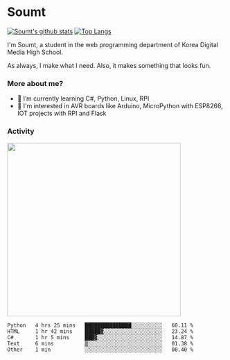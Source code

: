 # Soumt
[![Soumt's github stats](https://github-readme-stats.vercel.app/api?username=soumt-r)](https://github.com/anuraghazra/github-readme-stats)
[![Top Langs](https://github-readme-stats.vercel.app/api/top-langs/?username=soumt-r&layout=compact)](https://github.com/anuraghazra/github-readme-stats)

I'm Soumt, a student in the web programming department of Korea Digital Media High School.

As always, I make what I need. Also, it makes something that looks fun.

### More about me?
- 🌱 I’m currently learning C#, Python, Linux, RPI
- :pushpin: I'm interested in AVR boards like Arduino, MicroPython with ESP8266, IOT projects with RPI and Flask


### Activity
<img height="400" img src="https://wakatime.com/share/@soumt_r/0e4d0df5-374b-4c75-8ddb-57d54d739f69.svg"></img>

<!--START_SECTION:waka-->

```text
Python   4 hrs 25 mins   ███████████████░░░░░░░░░░   60.11 %
HTML     1 hr 42 mins    █████▓░░░░░░░░░░░░░░░░░░░   23.24 %
C#       1 hr 5 mins     ███▓░░░░░░░░░░░░░░░░░░░░░   14.87 %
Text     6 mins          ▒░░░░░░░░░░░░░░░░░░░░░░░░   01.38 %
Other    1 min           ░░░░░░░░░░░░░░░░░░░░░░░░░   00.40 %
```

<!--END_SECTION:waka-->

